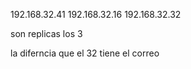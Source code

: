 192.168.32.41
192.168.32.16
192.168.32.32

son replicas los 3


la diferncia que el 32 tiene el correo